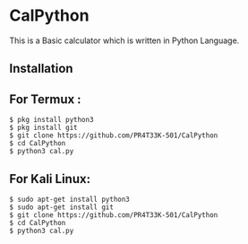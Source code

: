 # CalPython

This is a Basic calculator which is written in Python Language.

## Installation

## For Termux :
 
    $ pkg install python3
    $ pkg install git
    $ git clone https://github.com/PR4T33K-501/CalPython
    $ cd CalPython
    $ python3 cal.py 

## For Kali Linux:

    $ sudo apt-get install python3 
    $ sudo apt-get install git 
    $ git clone https://github.com/PR4T33K-501/CalPython
    $ cd CalPython
    $ python3 cal.py
   
